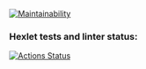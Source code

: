 [![Maintainability](https://api.codeclimate.com/v1/badges/e9422ea15ab673bb9543/maintainability)](https://codeclimate.com/github/Viktor7VII/java-project-61/maintainability)

### Hexlet tests and linter status:
[![Actions Status](https://github.com/Viktor7VII/java-project-61/actions/workflows/hexlet-check.yml/badge.svg)](https://github.com/Viktor7VII/java-project-61/actions)